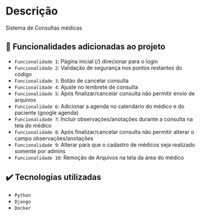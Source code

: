# Descrição
Sistema de Consultas médicas

## :hammer: Funcionalidades adicionadas ao projeto

- `Funcionalidade 1`: Página inicial (/) direcionar para o login
- `Funcionalidade 2`: Validação de segurança nos pontos restantes do código
- `Funcionalidade 3`: Botão de cancelar consulta
- `Funcionalidade 4`: Ajuste no lembrete de consulta
- `Funcionalidade 5`: Após finalizar/cancelar consulta não permitir envio de arquivos
- `Funcionalidade 6`: Adicionar a agenda no calendário do médico e do paciente (google agenda)
- `Funcionalidade 7`: Incluir observações/anotações durante a consulta na tela do médico
- `Funcionalidade 8`: Após finalizar/cancelar consulta não permitir alterar o campo observações/anotações
- `Funcionalidade 9`: Alterar para que o cadastro de médicos seja realizado somente por admins
- `Funcionalidade 10`: Remoção de Arquivos na tela da área do médico


## ✔️ Tecnologias utilizadas

- ``Python``
- ``Django``
- ``Docker``
